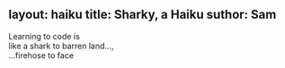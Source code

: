 layout: haiku
title: Sharky, a Haiku
suthor: Sam 
---

Learning to code is <br>
like a shark to barren land...,<br>
...firehose to face<br>